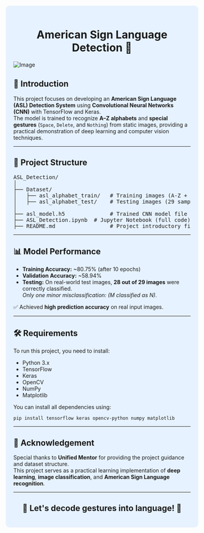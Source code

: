 <div style="background-color: #e6f2ff; padding: 20px; border-radius: 10px;">

<h1 style="text-align: center;">American Sign Language Detection 🤟</h1>

![Image](https://github.com/user-attachments/assets/e9032e37-e1f0-4ee7-a860-2803dd41dcb1)

<h2>📖 Introduction</h2>
<p>
This project focuses on developing an <b>American Sign Language (ASL) Detection System</b> using <b>Convolutional Neural Networks (CNN)</b> with TensorFlow and Keras.<br>
The model is trained to recognize <b>A–Z alphabets</b> and <b>special gestures</b> (<code>Space</code>, <code>Delete</code>, and <code>Nothing</code>) from static images, providing a practical demonstration of deep learning and computer vision techniques.
</p>

<hr>

<h2>📁 Project Structure</h2>
<pre>
ASL_Detection/
│
├── Dataset/
│   ├── asl_alphabet_train/   # Training images (A-Z + special signs)
│   ├── asl_alphabet_test/    # Testing images (29 sample images)
│
├── asl_model.h5              # Trained CNN model file
├── ASL_Detection.ipynb  # Jupyter Notebook (full code)
├── README.md                 # Project introductory file
</pre>

<hr>

<h2>📊 Model Performance</h2>
<ul>
  <li><b>Training Accuracy:</b> ~80.75% (after 10 epochs)</li>
  <li><b>Validation Accuracy:</b> ~58.94%</li>
  <li><b>Testing:</b> On real-world test images, <b>28 out of 29 images</b> were correctly classified.<br>
  <i>Only one minor misclassification: (M classified as N).</i></li>
</ul>

✅ Achieved <b>high prediction accuracy</b> on real input images.

<hr>

<h2>🛠 Requirements</h2>
<p>To run this project, you need to install:</p>

<ul>
  <li>Python 3.x</li>
  <li>TensorFlow</li>
  <li>Keras</li>
  <li>OpenCV</li>
  <li>NumPy</li>
  <li>Matplotlib</li>
</ul>

<p>You can install all dependencies using:</p>

<pre><code>pip install tensorflow keras opencv-python numpy matplotlib</code></pre>

<hr>
<h2>🙏 Acknowledgement</h2>
<p>
Special thanks to <b>Unified Mentor</b> for providing the project guidance and dataset structure.<br>
This project serves as a practical learning implementation of <b>deep learning</b>, <b>image classification</b>, and <b>American Sign Language recognition</b>.
</p>

<hr>


<h2 style="text-align: center;">🚀 Let's decode gestures into language! 🚀</h2>

</div>
